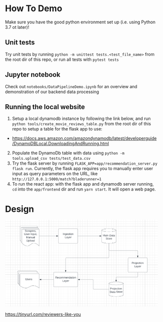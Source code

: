 # How To Demo

Make sure you have the good python environment set up (i.e. using Python 3.7 ot later)!

## Unit tests

Try unit tests by running `python -m unittest tests.<test_file_name>` from the root dir of this repo, or run all tests with `pytest tests` 

## Jupyter notebook

Check out `notebooks/DataPipelineDemo.ipynb` for an overview and demonstration of our backend data processing

## Running the local website

1. Setup a local dynamodb instance by following the link below, and run `python tools/create_movie_reviews_table.py` from the root dir of this repo to setup a table for the flask app to use:
  * https://docs.aws.amazon.com/amazondynamodb/latest/developerguide/DynamoDBLocal.DownloadingAndRunning.html
2. Populate the DynamoDb table with data using `python -m tools.upload_csv tests/test_data.csv`
3. Try the flask server by running `FLASK_APP=app/recommendation_server.py flask run`. Currently, the flask app requires you to manually enter user input as query parameters on the URL, like `http://127.0.0.1:5000/match?bladerunner=1`
4. To run the react app: with the flask app and dynamodb server running, `cd` into the `app/frontend` dir and run `yarn start`. It will open a web page. 

# Design

![image info](./images/SystemDesign.png)

https://tinyurl.com/reviewers-like-you

